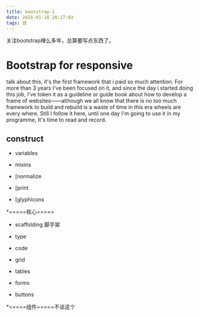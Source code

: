 ```yaml
---
title: bootstrap-1
date: 2016-01-18 20:17:03
tags: 技
---
```

关注bootstrap辣么多年，总算要写点东西了。

# Bootstrap for responsive

talk about this, it's the first framework that i paid so much attention. For more than 3 years I've been focused on it, and since the day i started doing this job, I've token it as a guideline or guide book about how to develop a frame of websites——although we all know that there is no too much framework to build and rebuild is a waste of time in this era wheels are every where. Still I follow it here, until one day I'm going to use it in my programme, It's time to read and record.

## construct

* variables 

* mixins

* [normalize

* [print

* [glyphicons

*=====核心=====

* scaffolding 脚手架

* type

* code

* grid 

* tables

* forms

* buttons

*=====组件=====不谈这个


## 